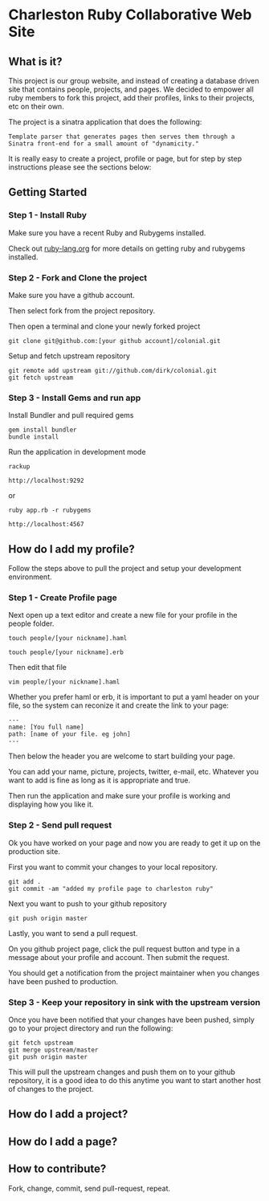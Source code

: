 # Charleston Ruby Collaborative Web Site

## What is it?

This project is our group website, and instead of creating a database driven site that contains people, projects, and pages.  We decided to empower all ruby members to fork this project, add their profiles, links to their projects, etc on their own.  

The project is a sinatra application that does the following:

    Template parser that generates pages then serves them through a Sinatra front-end for a small amount of "dynamicity."

It is really easy to create a project, profile or page, but for step by step 
instructions please see the sections below: 

## Getting Started

### Step 1 - Install Ruby

Make sure you have a recent Ruby and Rubygems installed.

Check out [ruby-lang.org](http://ruby-lang.org) for more details on getting ruby and rubygems installed.

### Step 2 - Fork and Clone the project

Make sure you have a github account.

Then select fork from the project repository.

Then open a terminal and clone your newly forked project

    git clone git@github.com:[your github account]/colonial.git

Setup and fetch upstream repository

    git remote add upstream git://github.com/dirk/colonial.git
    git fetch upstream

### Step 3 - Install Gems and run app

Install Bundler and pull required gems

    gem install bundler
    bundle install

Run the application in development mode

    rackup
    
    http://localhost:9292

or


    ruby app.rb -r rubygems
    
    http://localhost:4567

## How do I add my profile?

Follow the steps above to pull the project and setup your development environment.  

### Step 1 - Create Profile page

Next open up a text editor and create a new file for your profile in the people folder.

    touch people/[your nickname].haml
    
    touch people/[your nickname].erb

Then edit that file

    vim people/[your nickname].haml

Whether you prefer haml or erb, it is important to put a yaml header on your file, so the system can reconize it and create the link to your page:

    ---
    name: [You full name]
    path: [name of your file. eg john]
    ---

Then below the header you are welcome to start building your page.

You can add your name, picture, projects, twitter, e-mail, etc.  Whatever you want to add is fine as long as it is appropriate and true.

Then run the application and make sure your profile is working and displaying how you like it.

### Step 2 - Send pull request

Ok you have worked on your page and now you are ready to get it up on the production site.

First you want to commit your changes to your local repository.

    git add .
    git commit -am "added my profile page to charleston ruby"

Next you want to push to your github repository

    git push origin master

Lastly, you want to send a pull request.

On you github project page, click the pull request button and type in a message about your profile and account.  Then submit the request.

You should get a notification from the project maintainer when you changes have been pushed to production.

### Step 3 - Keep your repository in sink with the upstream version

Once you have been notified that your changes have been pushed, simply go to your project directory and run the following:

    git fetch upstream
    git merge upstream/master
    git push origin master

This will pull the upstream changes and push them on to your github repository, it is a good idea to do this anytime you want to start another host of changes
to the project.

## How do I add a project?

## How do I add a page?

## How to contribute?

Fork, change, commit, send pull-request, repeat.

